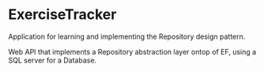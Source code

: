 # ExerciseTracker
Application for learning and implementing the Repository design pattern.

Web API that implements a Repository abstraction layer ontop of EF, using a SQL server for a Database.
